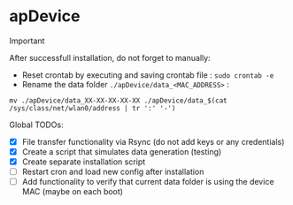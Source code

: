 # apDevice

> [!IMPORTANT]
> After successfull installation, do not forget to manually:
> * Reset crontab by executing and saving crontab file : ``` sudo crontab -e ```
> * Rename the data folder ```./apDevice/data_<MAC_ADDRESS>``` :
> ```
> mv ./apDevice/data_XX-XX-XX-XX-XX ./apDevice/data_$(cat /sys/class/net/wlan0/address | tr ':' '-')
> ```

Global TODOs:
- [x] File transfer functionality via Rsync (do not add keys or any credentials)
- [x] Create a script that simulates data generation (testing)
- [x] Create separate installation script
- [ ] Restart cron and load new config after installation
- [ ] Add functionality to verify that current data folder is using the device MAC (maybe on each boot)

